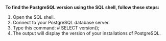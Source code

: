 **To find the PostgreSQL version using the SQL shell, follow these steps:**

1. Open the SQL shell.
2. Connect to your PostgreSQL database server.
3. Type this command: # SELECT version();
4. The output will display the version of your installations of PostgreSQL.